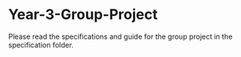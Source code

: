 # Year-3-Group-Project

Please read the specifications and guide for the group project in the specification folder.